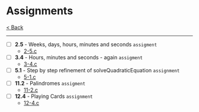 # Assignments
[< Back](../README.md)

---
- [ ] **2.5** - Weeks, days, hours, minutes and seconds `assigment`
    - [2-5.c](./2-5.c)
- [ ] **3.4** - Hours, minutes and seconds - again `assigment`
    - [3-4.c](./3-4.c)
- [ ] **5.1** - Step by step refinement of solveQuadraticEquation `assignment`
    - [5-1.c](./5-1.c)
- [ ] **11.2** - Palindromes `assigment`
    - [11-2.c](./11-2.c)
- [ ] **12.4** - Playing Cards `assignment`
    - [12-4.c](./12-4.c)
